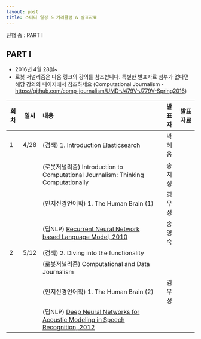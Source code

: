 ```yaml
---
layout: post
title: 스터디 일정 & 커리큘럼 & 발표자료
---
```


진행 중 : PART I

## PART I

* 2016년 4월 28일~ 
* 로봇 저널리즘은 다음 링크의 강의를 참조합니다. 특별한 발표자료 첨부가 없다면 해당 강의의 페이지에서 참조하세요 (Computational Journalism - https://github.com/comp-journalism/UMD-J479V-J779V-Spring2016)

| 회차  | 일시   | 내용                                  | 발표자  |              발표자료                    |
| ----- |:------:| :-------------------------------------|:-------:|:----------------------------------------: |
| 1 |4/28 |(검색) 1. Introduction Elasticsearch  | 박혜웅 | |
|   |    |(로봇저널리즘) Introduction to Computational Journalism: Thinking Computationally |송치성| |
|   |    |(인지신경언어학) 1. The Human Brain (1) |김무성| |
|   |    |(딥NLP) [Recurrent Neural Network based Language Model,  2010](http://www.fit.vutbr.cz/research/groups/speech/publi/2010/mikolov_interspeech2010_IS100722.pdf) | 송영숙 | |
| 2 |5/12 |(검색) 2. Diving into the functionality |  | |
|   |    |(로봇저널리즘) Computational and Data Journalism || |
|   |    |(인지신경언어학) 1. The Human Brain (2) |김무성| |
|   |    |(딥NLP) [Deep Neural Networks for Acoustic Modeling in Speech Recognition, 2012](http://cs224d.stanford.edu/papers/maas_paper.pdf) |  | |
